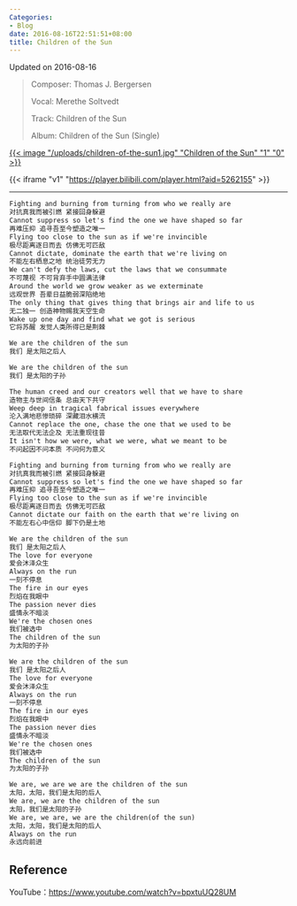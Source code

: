```yaml
---
Categories:
- Blog
date: 2016-08-16T22:51:51+08:00
title: Children of the Sun
---
```


<!--more-->

Updated on 2016-08-16

> Composer: Thomas J. Bergersen
>
> Vocal: Merethe Soltvedt
>
> Track: Children of the Sun
>
> Album: Children of the Sun (Single)

[{{< image "/uploads/children-of-the-sun1.jpg" "Children of the Sun" "1" "0" >}}](/uploads/children-of-the-sun2.jpg)

{{< iframe "v1" "https://player.bilibili.com/player.html?aid=5262155" >}}

---

```xml
Fighting and burning from turning from who we really are
对抗真我而被引燃 紧接回身躲避
Cannot suppress so let's find the one we have shaped so far
再难压抑 追寻吾至今塑造之唯一
Flying too close to the sun as if we're invincible
极尽距离逐日而去 仿佛无可匹敌
Cannot dictate, dominate the earth that we're living on
不能左右栖息之地 统治徒劳无力
We can't defy the laws, cut the laws that we consummate
不可蔑视 不可背弃手中圆满法律
Around the world we grow weaker as we exterminate
远观世界 吾辈日益脆弱深陷绝地
The only thing that gives thing that brings air and life to us
无二独一 创造神物赐我天空生命
Wake up one day and find what we got is serious
它将苏醒 发觉人类所得已是荆棘

We are the children of the sun
我们 是太阳之后人

We are the children of the sun
我们 是太阳的子孙

The human creed and our creators well that we have to share
造物主与世间信条 总由天下共守
Weep deep in tragical fabrical issues everywhere
沦入满地悲惨琐碎 深藏泪水横流
Cannot replace the one, chase the one that we used to be
无法取代无法企及 无法重现往昔
It isn't how we were, what we were, what we meant to be
不问起因不问本质 不问何为意义

Fighting and burning from turning from who we really are
对抗真我而被引燃 紧接回身躲避
Cannot suppress so let's find the one we have shaped so far
再难压抑 追寻吾至今塑造之唯一
Flying too close to the sun as if we're invincible
极尽距离逐日而去 仿佛无可匹敌
Cannot dictate our faith on the earth that we're living on
不能左右心中信仰 脚下仍是土地

We are the children of the sun
我们 是太阳之后人
The love for everyone
爱会沐泽众生
Always on the run
一刻不停息
The fire in our eyes
烈焰在我眼中
The passion never dies
盛情永不暗淡
We're the chosen ones
我们被选中
The children of the sun
为太阳的子孙

We are the children of the sun
我们 是太阳之后人
The love for everyone
爱会沐泽众生
Always on the run
一刻不停息
The fire in our eyes
烈焰在我眼中
The passion never dies
盛情永不暗淡
We're the chosen ones
我们被选中
The children of the sun
为太阳的子孙

We are, we are we are the children of the sun
太阳，太阳，我们是太阳的后人
We are, we are the children of the sun
太阳，我们是太阳的子孙
We are, we are, we are the children(of the sun)
太阳，太阳，我们是太阳的后人
Always on the run
永远向前进
```

## Reference

YouTube：https://www.youtube.com/watch?v=bpxtuUQ28UM